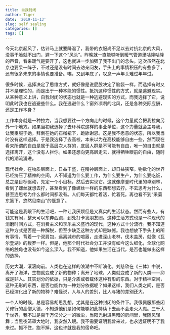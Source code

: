 ```yaml
---
title: 自我封闭
author: Tiger
date: '2019-11-13'
slug: self sealing
categories: []
tags: []
---
```


今天北京起风了，估计马上就要降温了，我带的衣服尚不足以去对抗北京的大风，没事干脆就不出门，避一下这个“风头”。昨晚就一直能够听到暖气管道里咕隆咕隆的声音，看来暖气是要开了，这也就进一步加强了我不出门的念头。这次虽然在北京也要呆一阵子，不过还是没有时间去访亲问友，手头上的事情积压的有些多了，还有很多未来的事情也要准备。唉，又到年底了，叹息一声年关难过年年过。

很多时候，选择决定了思维方式，就好像是说屁股决定了脑袋一样。而选择有时又并不是理性的，而是出于一种本能的惯性。抵抗这种惯性的方式，就是逃避现实。从某种意义上讲，自我封闭的状态也就是一种逃避现实的方式，而我选择了它，说明此时我也在逃避些什么。我在逃避什么？窗外凛冽的北风，还是各种交际应酬，还是工作本身？

工作本身就是一种拉力，当我想要往一个方向走的时候，这个力量就会把我拉向另外一个地方。如果当初我选择了去环科院这样的事业单位，这个力量就会主导我，让我臣服于她，拜倒在她的石榴裙下，跪舔谢恩。这是我不愿意的状态，所以我当时没有这样选择。于是我选择了去高校，本来以为在高校能够自由一些，然而现在看来所谓的自由是属于高层次人群的，底层人群是不可能有自由，唯一的自由就是选择离开，这个没有人拦你。如果还想向更高层走去，就得牺牲眼前的自由，随时代的潮流涌进。

现代社会，在物质层面上，日益丰盛，在精神层面上，却日益狭窄。物欲化的世界已经挤压了精神的空间，人不知道为什么要工作，为什么要生产，为什么要吃饭，总之是目标驱动，先定一个小目标，然后去实现它。这就像摩登时代里的卓别林，看到了螺丝就想去拧，甚至看到了像螺丝一样的东西都想去拧。不去思考为什么，甚至连思考为什么都时间都没有。人们每天都忙着活，忙着死。再也看不到“采菊东篱下，悠然见南山”的惬意了。

可能这是我眼下的生活吧，一种让我厌烦但是又真实的生活状态。然而有些人，有钱又有闲，整天可以东奔西跑，到处打卡发朋友圈。这种生活方式也是一种现代的消磨时间方式，在消费主义和享乐主义盛行的现代，这种方式十分流行。我不知道这种方式是否是一种解脱，但至少缺乏这种方式却是缺憾。我也想放下手头上的所有事情，背着一个双肩包，远离城市的喧嚣，走进深山老林，伐木盖房，就像《瓦尔登湖》的梭罗一样。但是，他那个时代社会分工并没有如今这么细化，全球化网络的触角也没有如今这么深入。我不知道，他如果生活在当代，是否也能做出这样的选择。

历史大潮，滚滚向前。人类也在这样的浪潮中不断演化。刘慈欣在《三体》中说，离开了海洋，生物就变成了新的物种；离开了地球，人类就变成了新的人类——抑或是非人。其实划分的依据，只是介质或者载体这种有形的东西。对于精神空间，这种无形的东西，是否也能作为一种划分依据呢？如果这样，我们人类之间，是否已经演化出了新的物种？难怪说，人与人的差别，比人与猪的差别还大。

一个人的时候，总是容易胡思乱想，尤其是在这种封闭的条件下。我很佩服那些闭关修行的高僧大德，不知道他们是如何能够如此持续下去而不会走火入魔。三千大千世界，我不过是百千万亿分之一的微尘，当阳光射进黑暗的房间里，我随风轻舞；当黑夜笼罩大地时，我安然入眠。我不需要证明我曾来过，也永远证明不了我来过。抓不住，跑不掉，这也许就是我的宿命吧。
